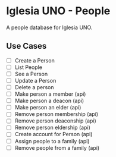 Iglesia UNO - People
====================

A people database for Iglesia UNO.

## Use Cases

- [ ] Create a Person
- [ ] List People
- [ ] See a Person
- [ ] Update a Person
- [ ] Delete a person
- [ ] Make person a member (api)
- [ ] Make person a deacon (api)
- [ ] Make person an elder (api)
- [ ] Remove person membership (api)
- [ ] Remove person deaconship (api)
- [ ] Remove person eldership (api)
- [ ] Create account for Person (api)
- [ ] Assign people to a family (api)
- [ ] Remove people from a family (api)